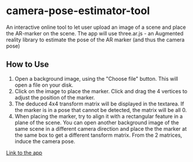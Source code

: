 # camera-pose-estimator-tool
An interactive online tool to let user upload an image of a scene and place the AR-marker on the scene. The app will use three.ar.js - an Augmented reality library to estimate the pose of the AR marker (and thus the camera pose)

## How to Use

1. Open a background image, using the "Choose file" button. This will open a file on your disk.
2. Click on the image to place the marker. Click and drag the 4 vertices to adjust the position of the marker.
3. The deduced 4x4 transform matrix will be displayed in the textarea. If the marker is in a pose that cannot be detected, the matrix will be all 0.
4. When placing the marker, try to align it with a rectangular feature in a plane of the scene. You can open another background image of the same scene in a different camera direction and place the the marker at the same box to get a different tansform matrix. From the 2 matrices, induce the camera pose.

[Link to the app](https://yuhanz.github.io/camera-pose-estimator-tool/index.html)
